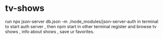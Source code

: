 # tv-shows

run npx json-server db.json -m ./node_modules/json-server-auth in terminal to start auth server , then npm start in other terminal
register and browse tv shows , info about shows , save ur favorites.
